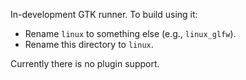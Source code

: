 In-development GTK runner. To build using it:
- Rename `linux` to something else (e.g., `linux_glfw`).
- Rename this directory to `linux`.

Currently there is no plugin support.